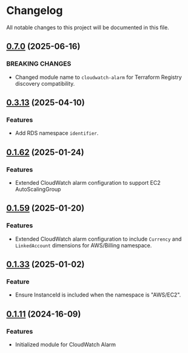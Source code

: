 # Changelog

All notable changes to this project will be documented in this file.

## [0.7.0]() (2025-06-16)

### BREAKING CHANGES

* Changed module name to `cloudwatch-alarm` for Terraform Registry discovery compatibility.

## [0.3.13]() (2025-04-10)

### Features

* Add RDS namespace `identifier`.

## [0.1.62]() (2025-01-24)

### Features

* Extended CloudWatch alarm configuration to support EC2 AutoScalingGroup

## [0.1.59]() (2025-01-20)

### Features

* Extended CloudWatch alarm configuration to include `Currency` and `LinkedAccount` dimensions for AWS/Billing
  namespace.

## [0.1.33]() (2025-01-02)

### Feature

* Ensure InstanceId is included when the namespace is "AWS/EC2".

## [0.1.11]() (2024-16-09)

### Features

* Initialized module for CloudWatch Alarm
